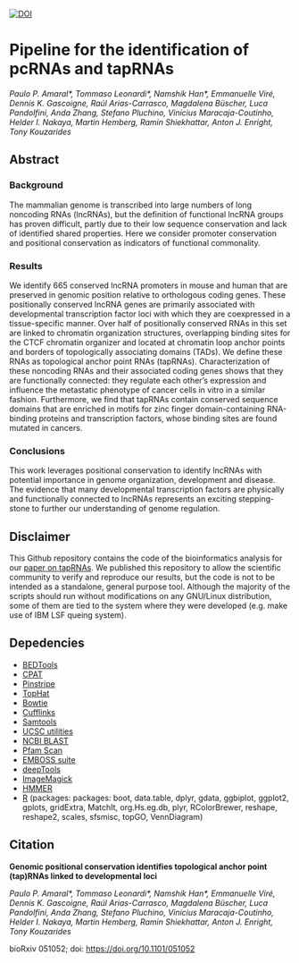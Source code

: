 [![DOI](https://zenodo.org/badge/116976101.svg)](https://zenodo.org/badge/latestdoi/116976101)

# Pipeline for the identification of pcRNAs and tapRNAs
_Paulo P. Amaral*, Tommaso Leonardi*, Namshik Han*, Emmanuelle Viré, Dennis K. Gascoigne, Raúl Arias-Carrasco, Magdalena Büscher, Luca Pandolfini, Anda Zhang, Stefano Pluchino, Vinicius Maracaja-Coutinho, Helder I. Nakaya, Martin Hemberg, Ramin Shiekhattar, Anton J. Enright, Tony Kouzarides_

## Abstract
### Background
The mammalian genome is transcribed into large numbers of long noncoding RNAs (lncRNAs), but the definition of functional lncRNA groups has proven difficult, partly due to their low sequence conservation and lack of identified shared properties. Here we consider promoter conservation and positional conservation as indicators of functional commonality.

### Results
We identify 665 conserved lncRNA promoters in mouse and human that are preserved in genomic position relative to orthologous coding genes. These positionally conserved lncRNA genes are primarily associated with developmental transcription factor loci with which they are coexpressed in a tissue-specific manner. Over half of positionally conserved RNAs in this set are linked to chromatin organization structures, overlapping binding sites for the CTCF chromatin organizer and located at chromatin loop anchor points and borders of topologically associating domains (TADs). We define these RNAs as topological anchor point RNAs (tapRNAs). Characterization of these noncoding RNAs and their associated coding genes shows that they are functionally connected: they regulate each other’s expression and influence the metastatic phenotype of cancer cells in vitro in a similar fashion. Furthermore, we find that tapRNAs contain conserved sequence domains that are enriched in motifs for zinc finger domain-containing RNA-binding proteins and transcription factors, whose binding sites are found mutated in cancers.

### Conclusions
This work leverages positional conservation to identify lncRNAs with potential importance in genome organization, development and disease. The evidence that many developmental transcription factors are physically and functionally connected to lncRNAs represents an exciting stepping-stone to further our understanding of genome regulation.

## Disclaimer
This Github repository contains the code of the bioinformatics analysis for our [paper on tapRNAs](https://www.biorxiv.org/content/early/2016/05/04/051052).
We published this repository to allow the scientific community to verify and reproduce our results, but the code is not to be intended as a standalone, general purpose tool. 
Although the majority of the scripts should run without modifications on any GNU/Linux distribution, some of them are tied to the system where they were developed (e.g. make use of IBM LSF queing system).

## Depedencies

* [BEDTools](https://github.com/arq5x/bedtools2)
* [CPAT](http://rna-cpat.sourceforge.net)
* [Pinstripe](http://pinstripe.matticklab.com/)
* [TopHat](https://ccb.jhu.edu/software/tophat/index.shtml)
* [Bowtie](bowtie-bio.sourceforge.net)
* [Cufflinks](cole-trapnell-lab.github.io/cufflinks)
* [Samtools](samtools.sourceforge.net/)
* [UCSC utilities](http://hgdownload.soe.ucsc.edu/downloads.html#utilities_downloads)
* [NCBI BLAST](https://blast.ncbi.nlm.nih.gov/Blast.cgi?PAGE_TYPE=BlastDocs&DOC_TYPE=Download)
* [Pfam Scan](http://ftp.ebi.ac.uk/pub/databases/Pfam/Tools/)
* [EMBOSS suite](http://emboss.sourceforge.net/index.html)
* [deepTools](https://github.com/deeptools/deepTools)
* [ImageMagick](http://www.imagemagick.org)
* [HMMER](http://hmmer.org/)
* [R](https://www.r-project.org/) (packages: packages: boot, data.table, dplyr, gdata, ggbiplot, ggplot2, gplots, gridExtra, MatchIt, org.Hs.eg.db, plyr, RColorBrewer, reshape, reshape2, scales, sfsmisc, topGO, VennDiagram)

## Citation
**Genomic positional conservation identifies topological anchor point (tap)RNAs linked to developmental loci**

_Paulo P. Amaral*, Tommaso Leonardi*, Namshik Han*, Emmanuelle Viré, Dennis K. Gascoigne, Raúl Arias-Carrasco, Magdalena Büscher, Luca Pandolfini, Anda Zhang, Stefano Pluchino, Vinicius Maracaja-Coutinho, Helder I. Nakaya, Martin Hemberg, Ramin Shiekhattar, Anton J. Enright, Tony Kouzarides_

bioRxiv 051052; doi: https://doi.org/10.1101/051052


